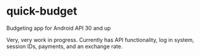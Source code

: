 # quick-budget
Budgeting app for Android API 30 and up

Very, very work in progress. Currently has API functionality, log in system, session IDs, payments, and an exchange rate.
